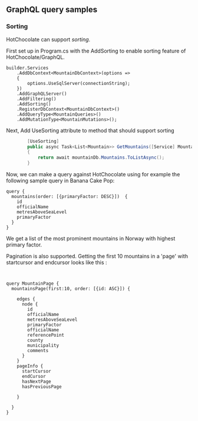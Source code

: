﻿
## GraphQL query samples 

### Sorting 
HotChocolate can support *sorting*. 

First set up in Program.cs with the AddSorting to enable sorting feature of HotChocolate/GraphQL. 

```
builder.Services
    .AddDbContext<MountainDbContext>(options =>
    {
        options.UseSqlServer(connectionString);
    })
    .AddGraphQLServer()
    .AddFiltering()
    .AddSorting()
    .RegisterDbContext<MountainDbContext>()
    .AddQueryType<MountainQueries>()
    .AddMutationType<MountainMutations>();

```

Next, Add UseSorting attribute to method that should support sorting 

```csharp
        [UseSorting]
        public async Task<List<Mountain>> GetMountains([Service] MountainDbContext mountainDb)
        {
            return await mountainDb.Mountains.ToListAsync();
        }
```

Now, we can make a query against HotChocolate using for example the following sample query in Banana Cake Pop:

```
query {
  mountains(order: [{primaryFactor: DESC}])  {
    id
    officialName
    metresAboveSeaLevel
    primaryFactor
  }
}
```

We get a list of the most prominent mountains in Norway with highest primary factor. 


Pagination is also supported. Getting the first 10 mountains in a 'page' with startcursor and endcursor looks like this : 


```


query MountainPage {
  mountainsPage(first:10, order: [{id: ASC}]) {   

    edges {
      node {
        id
        officialName
        metresAboveSeaLevel
        primaryFactor
        officialName
        referencePoint
        county 
        municipality
        comments
      }
    }
    pageInfo {
      startCursor
      endCursor
      hasNextPage
      hasPreviousPage
            
    }
    
  }
}
```


